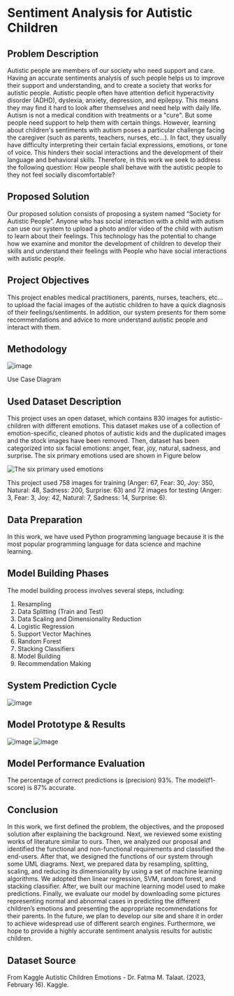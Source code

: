 # Sentiment Analysis for Autistic Children
## Problem Description 
Autistic people are members of our society who need support and care. Having an accurate sentiments analysis of such people helps us to improve their support and understanding, and to create a society that works for autistic people. Autistic people often have attention deficit hyperactivity disorder (ADHD), dyslexia, anxiety, depression, and epilepsy. This means they may find it hard to look after themselves and need help with daily life. Autism is not a medical condition with treatments or a "cure". But some people need support to help them with certain things.
However, learning about children's sentiments with autism poses a particular challenge facing the caregiver (such as parents, teachers, nurses, etc…). In fact, they usually have difficulty interpreting their certain facial expressions, emotions, or tone of voice. This hinders their social interactions and the development of their language and behavioral skills. Therefore, in this work we seek to address the following question: How people shall behave with the autistic people to they not feel socially discomfortable?
## Proposed Solution
Our proposed solution consists of proposing a system named “Society for Autistic People”. Anyone who has social interaction with a child with autism can use our system to upload a photo and/or video of the child with autism to learn about their feelings. This technology has the potential to change how we examine and monitor the development of children to develop their skills and understand their feelings with People who have social interactions with autistic people.
## Project Objectives
This project enables medical practitioners, parents, nurses, teachers, etc… to upload the facial images of the autistic children to have a quick diagnosis of their feelings/sentiments. In addition, our system presents for them some recommendations and advice to more understand autistic people and interact with them.

## Methodology
![image](https://github.com/jawaherIb/Sentiment-Analysis-for-AutisticChildren/assets/136590920/9a8537b6-d779-4c02-b040-ecd4b4d1b18c)

Use Case Diagram 
## Used Dataset Description
This project uses an open dataset, which contains 830 images for autistic-children with different emotions. This dataset makes use of a collection of emotion-specific, cleaned photos of autistic kids and the duplicated images and the stock images have been removed. Then, dataset has been categorized into six facial emotions: anger, fear, joy, natural, sadness, and surprise. The six primary emotions used are shown in Figure below

![The six primary used emotions](https://github.com/jawaherIb/Sentiment-Analysis-for-AutisticChildren/assets/136590920/86320784-d4f9-4605-95fb-16160c9ba760)

This project used 758 images for training (Anger: 67, Fear: 30, Joy: 350, Natural: 48, Sadness: 200, Surprise: 63) and 72 images for testing (Anger: 3, Fear: 3, Joy: 42, Natural: 7, Sadness: 14, Surprise: 6).

## Data Preparation
In this work, we have used Python programming language because it is the most popular programming language for data science and machine learning.

## Model Building Phases
The model building process involves several steps, including:

1. Resampling
2. Data Splitting (Train and Test)
3. Data Scaling and Dimensionality Reduction
4. Logistic Regression
5. Support Vector Machines
6. Random Forest
7. Stacking Classifiers
8. Model Building
9. Recommendation Making

## System Prediction Cycle
![image](https://github.com/jawaherIb/Sentiment-Analysis-for-AutisticChildren/assets/136590920/3d015930-cff7-485e-806d-cdc5ac5f28f9)

## Model Prototype & Results

![image](https://github.com/jawaherIb/Sentiment-Analysis-for-AutisticChildren/assets/136590920/9388ae84-3f75-4ef0-9f7f-f57506363f10)
![image](https://github.com/jawaherIb/Sentiment-Analysis-for-AutisticChildren/assets/136590920/8d2d6b4c-b850-4cb6-880b-3c9d3e0de989)

## Model Performance Evaluation
The percentage of correct predictions is (precision) 93%.
The model(f1- score) is 87% accurate.


## Conclusion
In this work, we first defined the problem, the objectives, and the proposed solution after explaining the background. Next, we reviewed some existing works of literature similar to ours. Then, we analyzed our proposal and identified the functional and non-functional requirements and classified the end-users. After that, we designed the functions of our system through some UML diagrams. Next, we prepared data by resampling, splitting, scaling, and reducing its dimensionality by using a set of machine learning algorithms. We adopted then linear regression, SVM, random forest, and stacking classifier. After, we built our machine learning model used to make predictions. Finally, we evaluate our model by downloading some pictures representing normal and abnormal cases in predicting the different children’s emotions and presenting the appropriate recommendations for their parents.
In the future, we plan to develop our site and share it in order to achieve widespread use of different search engines. Furthermore, we hope to provide a highly accurate sentiment analysis results for autistic children.

## Dataset Source 
From Kaggle Autistic Children Emotions - Dr. Fatma M. Talaat. (2023, February 16). Kaggle.
 
